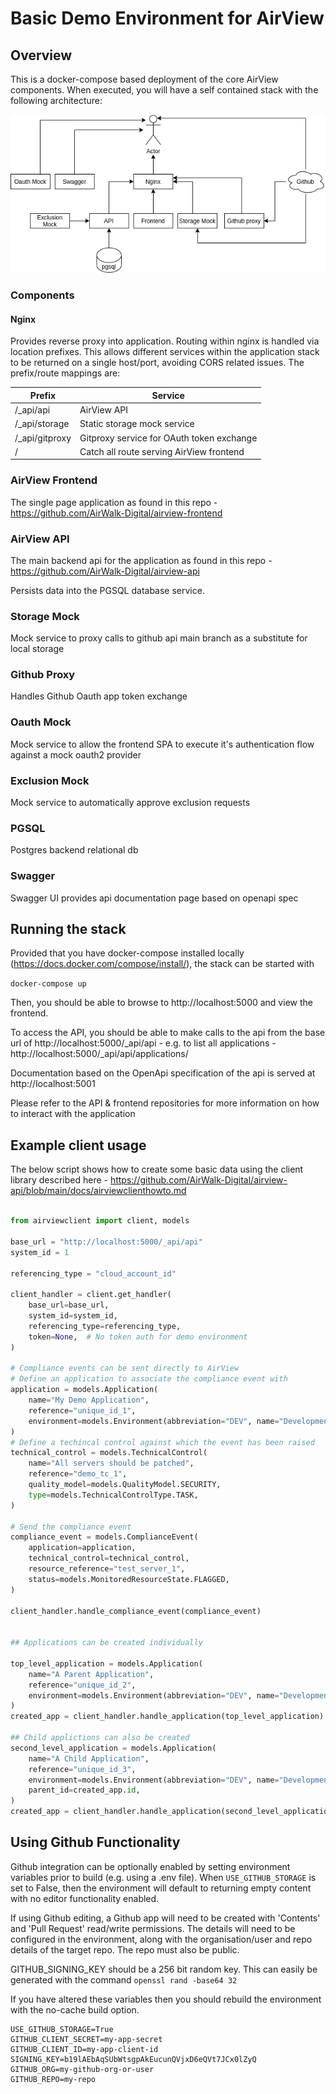 # Basic Demo Environment for AirView

## Overview
This is a docker-compose based deployment of the core AirView components. When executed, you will have a self contained stack with the following architecture:


![](./diagram.png)

### Components
#### Nginx
Provides reverse proxy into application. Routing within nginx is handled via location prefixes. This allows different services within the application stack to be returned on a single host/port, avoiding CORS related issues. The prefix/route mappings are:

| Prefix       | Service   |
|--------------|-----------|
|/_api/api     | AirView API
|/_api/storage | Static storage mock service
|/_api/gitproxy| Gitproxy service for OAuth token exchange
|/             | Catch all route serving AirView frontend 


### AirView Frontend
The single page application as found in this repo - https://github.com/AirWalk-Digital/airview-frontend

### AirView API
The main backend api for the application as found in this repo - https://github.com/AirWalk-Digital/airview-api

Persists data into the PGSQL database service.

### Storage Mock
Mock service to proxy calls to github api main branch as a substitute for local storage

### Github Proxy 
Handles Github Oauth app token exchange

### Oauth Mock
Mock service to allow the frontend SPA to execute it's authentication flow against a mock oauth2 provider

### Exclusion Mock
Mock service to automatically approve exclusion requests

### PGSQL
Postgres backend relational db

### Swagger
Swagger UI provides api documentation page based on openapi spec

## Running the stack
Provided that you have docker-compose installed locally (https://docs.docker.com/compose/install/), the stack can be started with 

```docker-compose up```

Then, you should be able to browse to http://localhost:5000 and view the frontend.

To access the API, you should be able to make calls to the api from the base url of http://localhost:5000/_api/api - e.g. to list all applications - http://localhost:5000/_api/api/applications/

Documentation based on the OpenApi specification of the api is served at http://localhost:5001

Please refer to the API & frontend repositories for more information on how to interact with the application


## Example client usage
The below script shows how to create some basic data using the client library described here - https://github.com/AirWalk-Digital/airview-api/blob/main/docs/airviewclienthowto.md


``` python

from airviewclient import client, models

base_url = "http://localhost:5000/_api/api"
system_id = 1

referencing_type = "cloud_account_id"

client_handler = client.get_handler(
    base_url=base_url,
    system_id=system_id,
    referencing_type=referencing_type,
    token=None,  # No token auth for demo environment
)

# Compliance events can be sent directly to AirView
# Define an application to associate the compliance event with
application = models.Application(
    name="My Demo Application",
    reference="unique_id_1",
    environment=models.Environment(abbreviation="DEV", name="Development"),
)
# Define a techincal control against which the event has been raised
technical_control = models.TechnicalControl(
    name="All servers should be patched",
    reference="demo_tc_1",
    quality_model=models.QualityModel.SECURITY,
    type=models.TechnicalControlType.TASK,
)

# Send the compliance event
compliance_event = models.ComplianceEvent(
    application=application,
    technical_control=technical_control,
    resource_reference="test_server_1",
    status=models.MonitoredResourceState.FLAGGED,
)

client_handler.handle_compliance_event(compliance_event)


## Applications can be created individually

top_level_application = models.Application(
    name="A Parent Application",
    reference="unique_id_2",
    environment=models.Environment(abbreviation="DEV", name="Development"),
)
created_app = client_handler.handle_application(top_level_application)

## Child applictions can also be created
second_level_application = models.Application(
    name="A Child Application",
    reference="unique_id_3",
    environment=models.Environment(abbreviation="DEV", name="Development"),
    parent_id=created_app.id,
)
created_app = client_handler.handle_application(second_level_application)
```

## Using Github Functionality
Github integration can be optionally enabled by setting environment variables prior to build (e.g. using a .env file). When ```USE_GITHUB_STORAGE``` is set to False, then the environment will default to returning empty content with no editor functionality enabled.

If using Github editing, a Github app will need to be created with 'Contents' and 'Pull Request' read/write permissions. The details will need to be configured in the environment, along with the organisation/user and repo details of the target repo. The repo must also be public. 

GITHUB_SIGNING_KEY should be a 256 bit random key. This can easily be generated with the command ```openssl rand -base64 32``` 

If you have altered these variables then you should rebuild the environment with the no-cache build option.


```
USE_GITHUB_STORAGE=True
GITHUB_CLIENT_SECRET=my-app-secret
GITHUB_CLIENT_ID=my-app-client-id
SIGNING_KEY=b19lAEbAqSUbWtsgpAkEucunQVjxD6eQVt7JCx0lZyQ
GITHUB_ORG=my-github-org-or-user
GITHUB_REPO=my-repo
```


